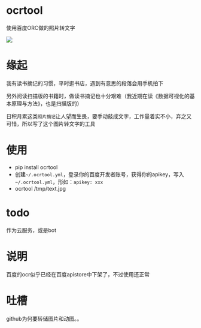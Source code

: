 # ocrtool
使用百度ORC做的照片转文字

![](http://oav6fgfj1.bkt.clouddn.com/baidu_ocr6ad619e3.png)

# 缘起
我有读书摘记的习惯，平时逛书店，遇到有意思的段落会用手机拍下

另外阅读扫描版的书籍时，做读书摘记也十分艰难（我近期在读《数据可视化的基本原理与方法》，也是扫描版的）

日积月累这类`照片摘记`让人望而生畏，要手动敲成文字，工作量着实不小，弃之又可惜，所以写了这个图片转文字的工具


# 使用  
*  pip install ocrtool 
*  创建`~/.ocrtool.yml`，登录你的百度开发者账号，获得你的apikey，写入`~/.ocrtool.yml`，形如：`apikey: xxx`
* ocrtool /tmp/text.jpg


# todo
作为云服务，或是bot

# 说明
百度的ocr似乎已经在百度apistore中下架了，不过使用还正常

# 吐槽
github为何要转储图片和动图。。
